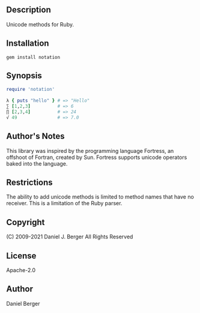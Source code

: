 ## Description
Unicode methods for Ruby.

## Installation
`gem install notation`

## Synopsis
```ruby
require 'notation'
   
λ { puts "hello" } # => "Hello"
∑ [1,2,3]          # => 6
∏ [2,3,4]          # => 24
√ 49               # => 7.0
```

## Author's Notes
This library was inspired by the programming language Fortress, an offshoot
of Fortran, created by Sun. Fortress supports unicode operators baked into
the language.

## Restrictions
The ability to add unicode methods is limited to method names that have
no receiver. This is a limitation of the Ruby parser.

## Copyright
(C) 2009-2021 Daniel J. Berger
All Rights Reserved

## License
Apache-2.0
	
## Author
Daniel Berger
